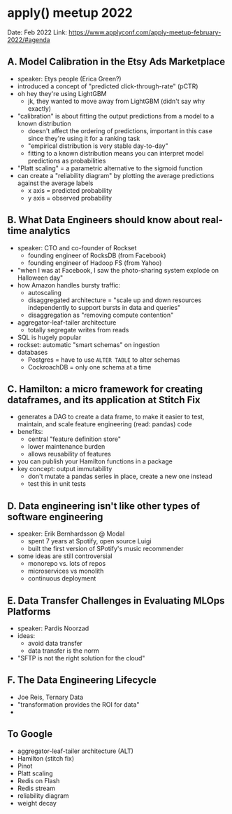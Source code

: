 # apply() meetup 2022

Date: Feb 2022
Link: https://www.applyconf.com/apply-meetup-february-2022/#agenda

## A. Model Calibration in the Etsy Ads Marketplace

* speaker: Etys people (Erica Green?)
* introduced a concept of "predicted click-through-rate" (pCTR)
* oh hey they're using LightGBM
    - jk, they wanted to move away from LightGBM (didn't say why exactly)
* "calibration" is about fitting the output predictions from a model to a known distribution
    - doesn't affect the ordering of predictions, important in this case since they're using it for a ranking task
    - "empirical distribution is very stable day-to-day"
    - fitting to a known distribution means you can interpret model predictions as probabilities
* "Platt scaling" = a parametric alternative to the sigmoid function
* can create a "reliability diagram" by plotting the average predictions against the average labels
    - x axis = predicted probability
    - y axis = observed probability

## B. What Data Engineers should know about real-time analytics

* speaker: CTO and co-founder of Rockset
    - founding engineer of RocksDB (from Facebook)
    - founding engineer of Hadoop FS (from Yahoo)
* "when I was at Facebook, I saw the photo-sharing system explode on Halloween day"
* how Amazon handles bursty traffic:
    - autoscaling
    - disaggregated architecture = "scale up and down resources independently to support bursts in data and queries"
    - disaggregation as "removing compute contention"
* aggregator-leaf-tailer architecture
    - totally segregate writes from reads
* SQL is hugely popular
* rockset: automatic "smart schemas" on ingestion
* databases
    - Postgres = have to use `ALTER TABLE` to alter schemas
    - CockroachDB = only one schema at a time

## C. Hamilton: a micro framework for creating dataframes, and its application at Stitch Fix

* generates a DAG to create a data frame, to make it easier to test, maintain, and scale feature engineering (read: pandas) code
* benefits:
    - central "feature definition store"
    - lower maintenance burden
    - allows reusability of features
* you can publish your Hamilton functions in a package
* key concept: output immutability
    - don't mutate a pandas series in place, create a new one instead
    - test this in unit tests

## D. Data engineering isn't like other types of software engineering

* speaker: Erik Bernhardsson @ Modal
    - spent 7 years at Spotify, open source Luigi
    - built the first version of SPotify's music recommender
* some ideas are still controversial
    - monorepo vs. lots of repos
    - microservices vs monolith
    - continuous deployment

## E. Data Transfer Challenges in Evaluating MLOps Platforms

* speaker: Pardis Noorzad
* ideas:
    - avoid data transfer
    - data transfer is the norm
* "SFTP is not the right solution for the cloud"

## F. The Data Engineering Lifecycle

* Joe Reis, Ternary Data
* "transformation provides the ROI for data"
*

## To Google

* aggregator-leaf-tailer architecture (ALT)
* Hamilton (stitch fix)
* Pinot
* Platt scaling
* Redis on Flash
* Redis stream
* reliability diagram
* weight decay
